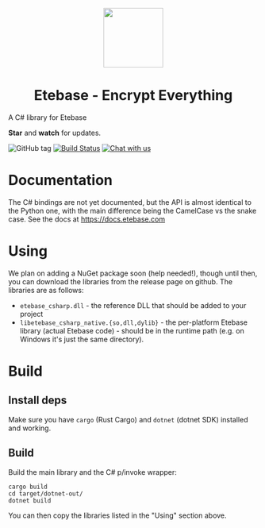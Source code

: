 <p align="center">
  <img width="120" src="https://github.com/etesync/etesync-web/blob/master/src/images/logo.svg" />
  <h1 align="center">Etebase - Encrypt Everything</h1>
</p>

A C# library for Etebase

**Star** and **watch** for updates.

![GitHub tag](https://img.shields.io/github/tag/etesync/etebase-csharp.svg)
[![Build Status](https://github.com/etesync/etebase-csharp/workflows/Build/badge.svg)](https://github.com/etesync/etebase-csharp/actions/)
[![Chat with us](https://img.shields.io/badge/chat-IRC%20|%20Matrix%20|%20Web-blue.svg)](https://www.etebase.com/community-chat/)


# Documentation

The C# bindings are not yet documented, but the API is almost identical to the Python one, with the main difference being the CamelCase vs the snake case. See the docs at https://docs.etebase.com

# Using

We plan on adding a NuGet package soon (help needed!), though until then, you can download the libraries from the release page on github. The libraries are as follows:

* `etebase_csharp.dll` - the reference DLL that should be added to your project
* `libetebase_csharp_native.{so,dll,dylib}` - the per-platform Etebase library (actual Etebase code) - should be in the runtime path (e.g. on Windows it's just the same directory).

# Build

## Install deps

Make sure you have `cargo` (Rust Cargo) and `dotnet` (dotnet SDK) installed and working.

## Build

Build the main library and the C# p/invoke wrapper:
```
cargo build
cd target/dotnet-out/
dotnet build
```

You can then copy the libraries listed in the "Using" section above.
